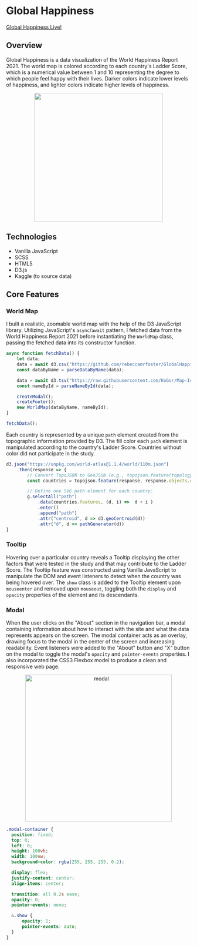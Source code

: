 # Global Happiness

[Global Happiness Live!](https://rebeccamrfoster.github.io/GlobalHappiness/#)

## Overview

Global Happiness is a data visualization of the World Happiness Report 2021. The world map is colored according to each country's Ladder Score, which is a numerical value between 1 and 10 representing the degree to which people feel happy with their lives. Darker colors indicate lower levels of happiness, and lighter colors indicate higher levels of happiness.

<p align="center">
  <img src="https://user-images.githubusercontent.com/88195745/144770668-1ad09828-8047-4433-8e6e-dc78731db0c6.gif" height="350px" width="auto" />
</p>

## Technologies
- Vanilla JavaScript
- SCSS
- HTML5
- D3.js
- Kaggle (to source data)

## Core Features

### World Map
I built a realistic, zoomable world map with the help of the D3 JavaScript library. Utilizing JavaScript's `async`/`await` pattern, I fetched data from the World Happiness Report 2021 before instantiating the `WorldMap` class, passing the fetched data into its constructor function.

```javascript
async function fetchData() {
    let data;
    data = await d3.csv("https://github.com/rebeccamrfoster/GlobalHappinessDataset/blob/main/world-happiness-report-2021.csv");
    const dataByName = parseDataByName(data);

    data = await d3.tsv("https://raw.githubusercontent.com/KoGor/Map-Icons-Generator/master/data/world-110m-country-names.tsv");
    const nameById = parseNameById(data);

    createModal();
    createFooter();
    new WorldMap(dataByName, nameById);
}

fetchData();
```

Each country is represented by a unique `path` element created from the topographic information provided by D3. The fill color each `path` element is manipulated according to the country's Ladder Score. Countries without color did not participate in the study.

```javascript
d3.json("https://unpkg.com/world-atlas@1.1.4/world/110m.json")
    .then(response => {
        // Convert TopoJSON to GeoJSON (e.g., topojson.feature(topology, object)):
        const countries = topojson.feature(response, response.objects.countries);

        // Define one SVG path element for each country:                
        g.selectAll("path")
            .data(countries.features, (d, i) =>  d + i )
            .enter()
            .append("path")
            .attr("centroid", d => d3.geoCentroid(d))
            .attr("d", d => pathGenerator(d))
}
```

### Tooltip
Hovering over a particular country reveals a Tooltip displaying the other factors that were tested in the study and that may contribute to the Ladder Score. The Tooltip feature was constructed using Vanilla JavaScript to manipulate the DOM and event listeners to detect when the country was being hovered over. The `show` class is added to the Tooltip element upon `mouseenter` and removed upon `mouseout`, toggling both the `display` and `opacity` properties of the element and its descendants.

### Modal
When the user clicks on the "About" section in the navigation bar, a modal containing information about how to interact with the site and what the data represents appears on the screen. The modal container acts as an overlay, drawing focus to the modal in the center of the screen and increasing readability. Event listeners were added to the "About" button and "X" button on the modal to toggle the modal's `opacity` and `pointer-events` properties. I also incorporated the CSS3 Flexbox model to produce a clean and responsive web page.

<p align="center">
  <img src="https://user-images.githubusercontent.com/88195745/144864762-4daaef91-97d6-4f1b-b415-f4f6b1a86496.png" width="400" alt="modal" >
</p>

```scss
.modal-container {
  position: fixed;
  top: 0;
  left: 0;
  height: 100vh;
  width: 100vw;
  background-color: rgba(255, 255, 255, 0.2);

  display: flex;
  justify-content: center;
  align-items: center;

  transition: all 0.2s ease;
  opacity: 0;
  pointer-events: none;

  &.show {
      opacity: 1;
      pointer-events: auto;
  }
}
```
